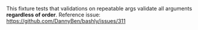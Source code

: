 This fixture tests that validations on repeatable args validate all arguments
**regardless of order**.
Reference issue: https://github.com/DannyBen/bashly/issues/311